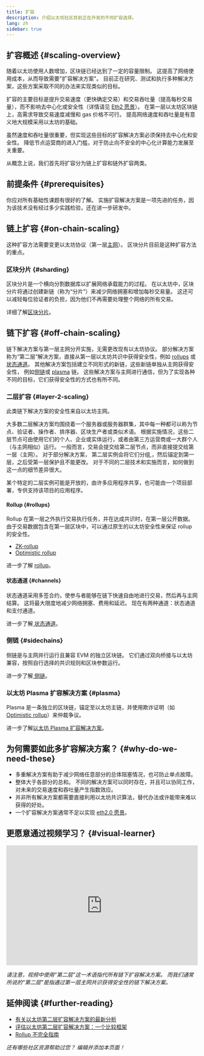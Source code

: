 ```yaml
---
title: 扩容
description: 介绍以太坊社区目前正在开发的不同扩容选择。
lang: zh
sidebar: true
---
```


## 扩容概述 {#scaling-overview}

随着以太坊使用人数增加，区块链已经达到了一定的容量限制。 这提高了网络使用成本，从而导致需要"扩容解决方案"。 目前正在研究、测试和执行多种解决方案，这些方案采取不同的办法来实现类似的目标。

扩容的主要目标是提升交易速度（更快确定交易）和交易吞吐量（提高每秒交易量），而不影响去中心化或安全性（详情请见 [Eth2 愿景](/eth2/vision/)）。 在第一层以太坊区块链上，高需求导致交易速度减慢和 gas 价格不可行。 提高网络速度和吞吐量是有意义地大规模采用以太坊的基础。

虽然速度和吞吐量很重要，但实现这些目标的扩容解决方案必须保持去中心化和安全性。 降低节点运营商的进入门槛，对于防止向不安全的中心化计算能力发展至关重要。

从概念上说，我们首先将扩容分为链上扩容和链外扩容两类。

## 前提条件 {#prerequisites}

你应对所有基础性课题有很好的了解。 实施扩容解决方案是一项先进的任务，因为该技术没有经过多少实践检验，还在进一步研发中。

## 链上扩容 {#on-chain-scaling}

这种扩容方法需要变更以太坊协议（第一层[主网](/glossary/#mainnet)）。 区块分片目前是这种扩容方法的重点。

### 区块分片 {#sharding}

区块分片是一个横向分割数据库以扩展网络承载能力的过程。 在以太坊中，区块分片将通过创建新链（称为“分片”）来减少网络拥塞和增加每秒交易量。 这还可以减轻每位验证者的负担，因为他们不再需要处理整个网络的所有交易。

详细了解[区块分片](/eth2/shard-chains/)。

## 链下扩容 {#off-chain-scaling}

链下解决方案与第一层主网分开实施，无需更改现有以太坊协议。 部分解决方案称为“第二层”解决方案，直接从第一层以太坊共识中获得安全性，例如 [rollups](/developers/docs/scaling/layer-2-rollups/) 或[状态通道](/developers/docs/scaling/state-channels/)。 其他解决方案包括建立不同形式的新链，这些新链单独从主网获得安全性， 例如[侧链](#sidechains)或 [plasma](#plasma) 链。 这些解决方案与主网进行通信，但为了实现各种不同的目标，它们获得安全性的方式也有所不同。

### 二层扩容 {#layer-2-scaling}

此类链下解决方案的安全性来自以太坊主网。

大多数二层解决方案均围绕着一个服务器或服务器群集，其中每一种都可以称为节点、验证者、操作者、排序器、区块生产者或类似术语。 根据实施情况，这些二层节点可由使用它们的个人、企业或实体运行，或者由第三方运营商或一大群个人（与主网相似）运行。 一般而言，交易会提交给第二层节点，而非直接提交给第一层（主网）。 对于部分解决方案， 第二层实例会将它们分组,，然后锚定到第一层，之后受第一层保护且不能更改。 对于不同的二层技术和实施而言，如何做到这一点的细节差异很大。

某个特定的二层实例可能是开放的，由许多应用程序共享，也可能由一个项目部署，专供支持该项目的应用程序。

#### Rollup {#rollups}

Rollup 在第一层之外执行交易执行任务，并在达成共识时，在第一层公开数据。 由于交易数据包含在第一层区块中，可以通过原生的以太坊安全性来保证 rollup 的安全性。

- [ZK-rollup](/developers/docs/scaling/layer-2-rollups/#zk-rollups)
- [Optimistic rollup](/developers/docs/scaling/layer-2-rollups/#optimistic-rollups)

进一步了解 [rollup](/developers/docs/scaling/layer-2-rollups/)。

#### 状态通道 {#channels}

状态通道采用多签合约，使参与者能够在链下快速自由地进行交易，然后再与主网结算。 这将最大限度地减少网络拥塞、费用和延迟。 现在有两种通道：状态通道和支付通道。

进一步了解[ 状态通道](/developers/docs/scaling/state-channels/)。

### 侧链 {#sidechains}

侧链是与主网并行运行且兼容 EVM 的独立区块链。 它们通过双向桥接与以太坊兼容，按照自行选择的共识规则和区块参数运行。

进一步了解[ 侧链](/developers/docs/scaling/sidechains/)。

### 以太坊 Plasma 扩容解决方案 {#plasma}

Plasma 是一条独立的区块链，锚定至以太坊主链，并使用欺诈证明（如[Optimistic rollup](/developers/docs/scaling/layer-2-rollups/#optimistic-rollups)）来仲裁争议。

进一步了解[以太坊 Plasma 扩容解决方案](/developers/docs/scaling/plasma/)。

## 为何需要如此多扩容解决方案？ {#why-do-we-need-these}

- 多重解决方案有助于减少网络任意部分的总体阻塞情况，也可防止单点故障。
- 整体大于各部分的总和。 不同的解决方案可以同时存在，并且可以协同工作，对未来的交易速度和吞吐量产生指数效应。
- 并非所有解决方案都需要直接利用以太坊共识算法，替代办法或许能带来难以获得的好处。
- 一个扩容解决方案通常不足以实现 [eth2.0 愿景](/eth2/vision/)。

## 更愿意通过视频学习？ {#visual-learner}

<iframe width="100%" height="315" src="https://www.youtube.com/embed/BgCgauWVTs0" frameborder="0" allow="accelerometer; autoplay; clipboard-write; encrypted-media; gyroscope; picture-in-picture" allowfullscreen mark="crwd-mark"></iframe>

_请注意，视频中使用“第二层”这一术语指代所有链下扩容解决方案。 而我们通常所说的“第二层”是指通过第一层主网共识获得安全性的链下解决方案。_

## 延伸阅读 {#further-reading}

- [有关以太坊第二层扩容解决方案的最新分析](https://www.l2beat.com/)
- [评估以太坊第二层扩容解决方案：一个比较框架](https://medium.com/matter-labs/evaluating-ethereum-l2-scaling-solutions-a-comparison-framework-b6b2f410f955)
- [Rollup 不完全指南](https://vitalik.ca/general/2021/01/05/rollup.html)

_还有哪些社区资源帮助过您？ 编辑并添加本页面！_
